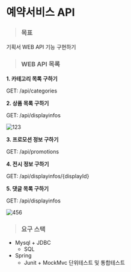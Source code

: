 # 예약서비스 API

>### 목표
기획서 WEB API 기능 구현하기

>### WEB API 목록
**1. 카테고리 목록 구하기**

GET: /api/categories

**2. 상품 목록 구하기**

GET: /api/displayinfos

![123](https://user-images.githubusercontent.com/19279163/106847315-065fea00-66f2-11eb-9985-7f1cc1070610.jpg)

**3. 프로모션 정보 구하기**

GET: /api/promotions

**4. 전시 정보 구하기**

GET: /api/displayinfos/{displayId}

**5. 댓글 목록 구하기**

GET: /api/displayinfos


![456](https://user-images.githubusercontent.com/19279163/106847578-88501300-66f2-11eb-8a40-6256966b8331.jpg)

>### 요구 스택
* Mysql + JDBC
  - SQL
* Spring
    - Junit + MockMvc 단위테스트 및 통합테스트